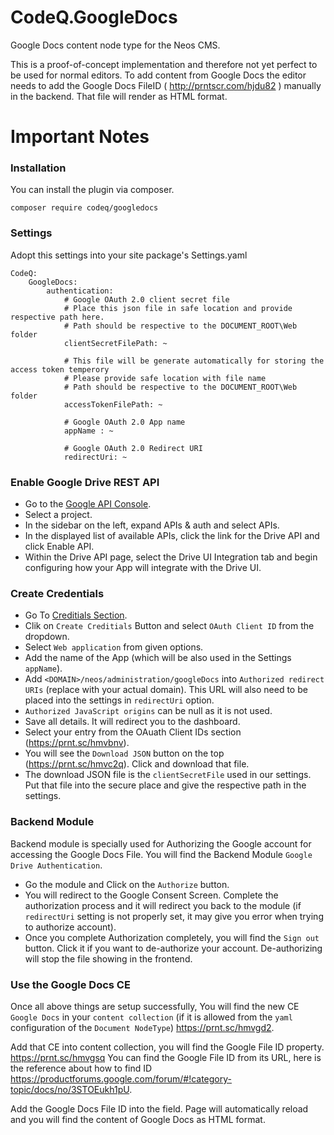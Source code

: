 # CodeQ.GoogleDocs

Google Docs content node type for the Neos CMS.

This is a proof-of-concept implementation and therefore not yet perfect to be used for normal editors. To add content from Google Docs the editor needs to add the Google Docs FileID ( http://prntscr.com/hjdu82 ) manually in the backend. That file will render as HTML format.

# Important Notes

### Installation

You can install the plugin via composer.
```
composer require codeq/googledocs
```

### Settings

Adopt this settings into your site package's Settings.yaml

```
CodeQ:
	GoogleDocs:
		authentication:
			# Google OAuth 2.0 client secret file
			# Place this json file in safe location and provide respective path here.
			# Path should be respective to the DOCUMENT_ROOT\Web folder
			clientSecretFilePath: ~

			# This file will be generate automatically for storing the access token temperory
			# Please provide safe location with file name
			# Path should be respective to the DOCUMENT_ROOT\Web folder
			accessTokenFilePath: ~

			# Google OAuth 2.0 App name
			appName : ~

			# Google OAuth 2.0 Redirect URI
			redirectUri: ~
```

### Enable Google Drive REST API

- Go to the [Google API Console](https://console.developers.google.com/).
- Select a project.
- In the sidebar on the left, expand APIs & auth and select APIs.
- In the displayed list of available APIs, click the link for the Drive API and click Enable API.
- Within the Drive API page, select the Drive UI Integration tab and begin configuring how your App will integrate with the Drive UI.


### Create Credentials

- Go To [Creditials Section](https://console.developers.google.com/apis/credentials).
- Clik on `Create Creditials` Button and select `OAuth Client ID` from the dropdown.
- Select `Web application` from given options.
- Add the name of the App (which will be also used in the Settings `appName`).
- Add `<DOMAIN>/neos/administration/googleDocs` into `Authorized redirect URIs` (replace <DOMAIN> with your actual domain). This URL will also need to be placed into the settings in `redirectUri` option.
- `Authorized JavaScript origins` can be null as it is not used.
- Save all details. It will redirect you to the dashboard.
- Select your entry from the OAuath Client IDs section (https://prnt.sc/hmvbnv).
- You will see the `Download JSON` button on the top (https://prnt.sc/hmvc2q). Click and download that file.
- The download JSON file is the `clientSecretFile` used in our settings. Put that file into the secure place and give the respective path in the settings.


### Backend Module

Backend module is specially used for Authorizing the Google account for accessing the Google Docs File.
You will find the Backend Module `Google Drive Authentication`.
- Go the module and Click on the `Authorize` button.
- You will redirect to the Google Consent Screen. Complete the authorization process and it will redirect you back to the module (if `redirectUri` setting is not properly set, it may give you error when trying to authorize account).
- Once you complete Authorization completely, you will find the `Sign out` button. Click it if you want to de-authorize your account. De-authorizing will stop the file showing in the frontend.

### Use the Google Docs CE

Once all above things are setup successfully, You will find the new CE `Google Docs` in your `content collection` (if it is allowed from the `yaml` configuration of the `Document NodeType`) https://prnt.sc/hmvgd2.

Add that CE into content collection, you will find the Google File ID property. https://prnt.sc/hmvgsq
You can find the Google File ID from its URL, here is the reference about how to find ID https://productforums.google.com/forum/#!category-topic/docs/no/3STOEukh1pU.

Add the Google Docs File ID into the field. Page will automatically reload and you will find the content of Google Docs as HTML format.
